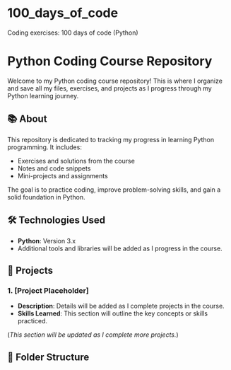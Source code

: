 # 100_days_of_code
Coding exercises: 100 days of code (Python)
# Python Coding Course Repository

Welcome to my Python coding course repository! This is where I organize and save all my files, exercises, and projects as I progress through my Python learning journey.  

## 📚 About
This repository is dedicated to tracking my progress in learning Python programming. It includes:
- Exercises and solutions from the course
- Notes and code snippets
- Mini-projects and assignments  
 
The goal is to practice coding, improve problem-solving skills, and gain a solid foundation in Python.

## 🛠️ Technologies Used
- **Python**: Version 3.x
- Additional tools and libraries will be added as I progress in the course.

## 🚀 Projects
### 1. [Project Placeholder]
- **Description**: Details will be added as I complete projects in the course.
- **Skills Learned**: This section will outline the key concepts or skills practiced.

(*This section will be updated as I complete more projects.*)

## 📂 Folder Structure

